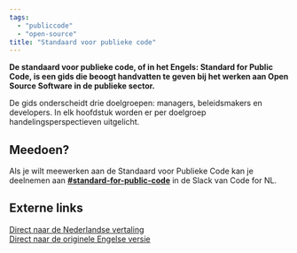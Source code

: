```yaml
---
tags:
  - "publiccode"
  - "open-source"
title: "Standaard voor publieke code"
---
```


**De standaard voor publieke code, of in het Engels: Standard for Public Code, is een gids die beoogt handvatten te geven bij het werken aan Open Source Software in de publieke sector.**

De gids onderscheidt drie doelgroepen: managers, beleidsmakers en developers. In elk hoofdstuk worden er per doelgroep handelingsperspectieven uitgelicht.

## Meedoen?

Als je wilt meewerken aan de Standaard voor Publieke Code kan je deelnemen aan [**#standard-for-public-code**](https://codefornl.slack.com/archives/CPJC62GUQ) in de Slack van Code for NL.

## Externe links

[Direct naar de Nederlandse vertaling](https://codefor.nl/community-translations-standard/nl/)<br/>
[Direct naar de originele Engelse versie](https://codefor.nl/community-translations-standard/nl/)
